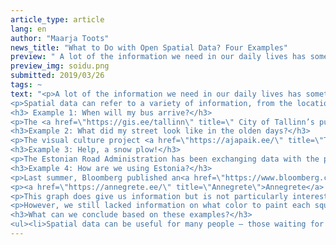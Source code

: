 ```yaml
---
article_type: article
lang: en
author: "Maarja Toots"
news_title: "What to Do with Open Spatial Data? Four Examples"
preview: " A lot of the information we need in our daily lives has something to do with space or location. What’s the weather in Northern Estonia today? When will the next tram leave my station? What route should I take for work on a snowy day?"
preview_img: soidu.png
submitted: 2019/03/26
tags: ~
text: "<p>A lot of the information we need in our daily lives has something to do with space or location. What’s the weather in Northern Estonia today? When will the next tram leave my station? What route should I take for work on a snowy day? </p>
<p>Spatial data can refer to a variety of information, from the location of roads, cities and forests on a map up to the exact geographic coordinates of a specific object, such as the nearest shop or café. Since spatial data is vitally important for us, it is deemed one of the most valuable kinds of data with a huge reuse potential (see, for example, <a href=\"https://www.gov.uk/government/publications/open-data-charter/g8-open-data-charter-and-technical-annex\" title=\"G8 Open Data Charter\">G8 Open Data Charter</a>, or <a href=\"https://joinup.ec.europa.eu/sites/default/files/document/2014-06/ISA%20Programme%20-%202014%20-%20Report%20on%20high-value%20datasets%20from%20EU%20institutions.pdf\" title=\"European Commission 2014\">European Commission 2014</a>). Investments in spatial data are considered profitable to the extent that the UK hopes to <a href=\"https://www.ft.com/content/f337e75a-b4df-11e8-bbc3-ccd7de085ffe\" title=\" unlock up to £11 billion worth of economic value annually \"> unlock up to £11 billion worth of economic value annually </a> by increasing the use of geospatial data.</p><p> In Estonia, public access to spatial data is constantly improving and location-based data has already been put to good use. Let’s look at four real-life examples (though it must be said the last one has so far only remained an idea – we’ll explain why).</p>
<h3> Example 1: When will my bus arrive?</h3>
<p>The <a href=\"https://gis.ee/tallinn\" title=\" City of Tallinn’s public transportation map\">City of Tallinn’s public transportation map</a> shows data on the location of all public transport stops and vehicles in real time. As a citizen, this allows me to receive real-time information on when the bus will reach my stop or where a trolleybus seems to have come off the wires. The data are updated every five seconds and a click on a bus on the interactive map shows me the <a href=\"https://transport.tallinn.ee/\" title=\"schedule\">schedule</a> of this bus line on the website of the Tallinn Transport Department (that’s also one of the map’s data sources). Users can choose to display the map either on HERE maps or Google’s base map.</p><p><img src=\"/img/blogi/blogposts/soidu.png\" style=\"width: 70%;\"></p><p><em>Source: screenshot from https://gis.ee/tallinn</em></p>
<h3>Example 2: What did my street look like in the olden days?</h3>
<p>The visual culture project <a href=\"https://ajapaik.ee/\" title=\"Timepatch\">Timepatch</a> (Ajapaik) driven by private initiative and enthusiasm, combines data from public sector databases (e.g. the <a href=\"https://www.muis.ee/\" title=\"Information System of Museums\">Information System of Museums</a>) as well as citizen-sourced photos and geo-data on a single map with the aim to capture the appearance of different buildings and locations throughout years and decades. If you live in an historic building, you can look up your house on the Timepatch map and see what it looked like 70 years ago. You can also take a quick photo of your street today, upload it and compare it to historical shots of the same place. Timepatch also includes a good number of photos about historical events, geo-tagged with the help of users. Want to see what an election poster on the window of a mall in Põlva looked like in 1989? Go and see!</p>
<h3>Example 3: Help, a snow plow!</h3>
<p>The Estonian Road Administration has been exchanging data with the popular drivers’ assistant <a href=\"https://www.waze.com/livemap\" title=\"Waze\">Waze</a> for more than four years. Thanks to the Road Administration’s data, Waze users know where streets are blocked or which roads are likely to be slippery on a winter morning. Since last winter, Waze users can also see Road Administration’s data about the location of slow-moving snow plows within a kilometer in real time. This allows the driver to pick another route and <a href=\"https://forte.delfi.ee/news/digi/wazei-hoiatusi-naitab-nuud-ka-tark-tee-portaalis?id=84813313\" title=\" reduces the need for dangerous overtaking \"> reduces the need for dangerous overtaking</a>. All this is possible thanks to their cooperation with the company Ecofleet, whose GPS tracking solution enables to monitor the movement of snow plows and spreaders. Data also moves the other way from Waze to the Road Administration. As one of the most recent developments, the warnings on <a href=\"https://www.mnt.ee/et/uudised/wazei-lisatud-liiklejate-hoiatused-jouavad-ka-tark-tee-portaali\" title=\"bad road and weather conditions\">bad road and weather conditions</a> that users submit to Waze can now also be seen on the Road Administration’s map application <a href=\"https://tarktee.ee/#/et\" title=\"Tark tee\">Tark tee</a>.</p>
<h3>Example 4: How are we using Estonia?</h3>
<p>Last summer, Bloomberg published an<a href=\"https://www.bloomberg.com/graphics/2018-us-land-use/\" title=\" article enriched with captivating visuals \"> article enriched with captivating visuals </a> about land use in the United States:</p><p><img src=\"/img/blogi/blogposts/map.png\" style=\"width: 70%;\"></p><p><em>Source: <a href=\"https://www.bloomberg.com/graphics/2018-us-land-use/\" title=\"Bloomberg\">Bloomberg</a>.</em>
<p><a href=\"https://annegrete.ee/\" title=\"Annegrete\">Annegrete</a> wanted to compile a similar overview of land use in Estonia. In order to do this, she needed to take a map of Estonia, divide it into squares and paint it based on the use of each piece of land. As the first step, Annegrete had a look at the Land Board’s land cadaster data, which contains information about the land use category of each cadaster. She found out that as much as 88 percent of Estonia is the so-called ‘profit-yielding land’ (land that can be used for agricultural production or forestry). Based on these data, she could draw a graph like this:</p><p><img src=\"/img/blogi/blogposts/maaamet.png\" style=\"width: 70%;\"></p><p><em>Source: <a href=\"https://geoportaal.maaamet.ee/index.php?lang_id=1&page_id=506&type=ky_so_ha&year=2019&month=2&group=0\" title=\"Estonian Land Board\">Estonian Land Board</a></em></p>
<p>This graph does give us information but is not particularly interesting even if you put it on a map. What we needed is more detailed information on which part of this land is forests, which part is agricultural land, what is being grown there and how it is distributed all over Estonia. For this, we also needed data from <a href=\"http://andmebaas.stat.ee/Index.aspx?DataSetCode=KK07#\" title=\"Statistics Estonia\">Statistics Estonia</a>. We learned that about two thirds of the profit-yielding land is actually forests and one third is crop and grassland. Now we could enhance the graph with more detailed information.</p>
<p>However, we still lacked information on what color to paint each square on the map of Estonia. We therefore need more detailed information on land use at the level of a single cadaster. Now the bad news – even when we combine the existing open data from the Land Board and Statistics Estonia we are not able to visualize land use the way Bloomberg did because data at this level of detail is simply not there. So, instead of a colorful map, we ended up with this lonely sad bar on a graph.</p>
<h3>What can we conclude based on these examples?</h3>
<ul><li>Spatial data can be useful for many people – those waiting for a bus, those interested in photography or simply citizens curious about the world around them.</li><li>Spatial data tends to be the most useful when you put it on a map.</li><li> In order to make useful maps, we need data at sufficient level of detail. Although public access to open spatial data has greatly improved in Estonia, not all good ideas can yet be put into practice due to lack of data.</li><li>The really valuable solutions are those that are co-created by various stakeholders, for instance when data from different sources are published on the same map and when public organizations, companies and citizens amicably share data and platforms.</li></ul>"
---
```

